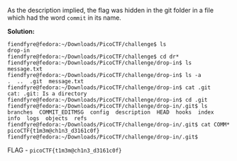 As the description implied, the flag was hidden in the git folder in a file which had the word `commit` in its name.


**Solution:**
```
fiendfyre@fedora:~/Downloads/PicoCTF/challenge$ ls
drop-in
fiendfyre@fedora:~/Downloads/PicoCTF/challenge$ cd dr*
fiendfyre@fedora:~/Downloads/PicoCTF/challenge/drop-in$ ls
message.txt
fiendfyre@fedora:~/Downloads/PicoCTF/challenge/drop-in$ ls -a
.  ..  .git  message.txt
fiendfyre@fedora:~/Downloads/PicoCTF/challenge/drop-in$ cat .git
cat: .git: Is a directory
fiendfyre@fedora:~/Downloads/PicoCTF/challenge/drop-in$ cd .git
fiendfyre@fedora:~/Downloads/PicoCTF/challenge/drop-in/.git$ ls
branches  COMMIT_EDITMSG  config  description  HEAD  hooks  index  info  logs  objects  refs
fiendfyre@fedora:~/Downloads/PicoCTF/challenge/drop-in/.git$ cat COMM*
picoCTF{t1m3m@ch1n3_d3161c0f}
fiendfyre@fedora:~/Downloads/PicoCTF/challenge/drop-in/.git$ 
```

FLAG - `picoCTF{t1m3m@ch1n3_d3161c0f}`